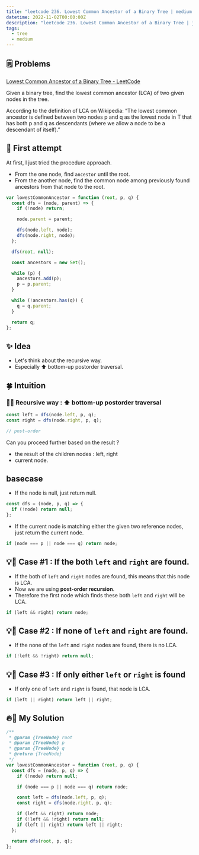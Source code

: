 ```yaml
---
title: "leetcode 236. Lowest Common Ancestor of a Binary Tree | medium | tree"
datetime: 2022-11-02T00:00:00Z
description: "leetcode 236. Lowest Common Ancestor of a Binary Tree | javascript | medium | tree"
tags:
  - tree
  - medium
---
```


## 🗒️ Problems

[Lowest Common Ancestor of a Binary Tree - LeetCode](https://leetcode.com/problems/lowest-common-ancestor-of-a-binary-tree/)

Given a binary tree, find the lowest common ancestor (LCA) of two given nodes in the tree.

According to the definition of LCA on Wikipedia: “The lowest common ancestor is defined between two nodes p and q as the lowest node in T that has both p and q as descendants (where we allow a node to be a descendant of itself).”

## 🤔 First attempt

At first, I just tried the procedure approach.

- From the one node, find `ancestor` until the root.
- From the another node, find the common node among previously found ancestors from that node to the root.

```javascript
var lowestCommonAncestor = function (root, p, q) {
  const dfs = (node, parent) => {
    if (!node) return;

    node.parent = parent;

    dfs(node.left, node);
    dfs(node.right, node);
  };

  dfs(root, null);

  const ancestors = new Set();

  while (p) {
    ancestors.add(p);
    p = p.parent;
  }

  while (!ancestors.has(q)) {
    q = q.parent;
  }

  return q;
};
```

## ✨ Idea

- Let's think about the recursive way.
- Especially ⬆️ bottom-up postorder traversal.

## 🍀 Intuition

### 🌲💡 Recursive way : ⬆️ bottom-up postorder traversal

```javascript
const left = dfs(node.left, p, q);
const right = dfs(node.right, p, q);

// post-order
```

Can you proceed further based on the result ?

- the result of the children nodes : left, right
- current node.

## basecase

- If the node is null, just return null.

```javascript
const dfs = (node, p, q) => {
  if (!node) return null;
};
```

- If the current node is matching either the given two reference nodes, just return the current node.

```javascript
if (node === p || node === q) return node;
```

## 💡🌲 Case #1 : If the both `left` and `right` are found.

- If the both of `left` and `right` nodes are found, this means that this node is LCA.
- Now we are using **post-order recursion**.
- Therefore the first node which finds these both `left` and `right` will be LCA.

```javascript
if (left && right) return node;
```

## 💡🌲 Case #2 : If none of `left` and `right` are found.

- If the none of the `left` and `right` nodes are found, there is no LCA.

```javascript
if (!left && !right) return null;
```

## 💡🌲 Case #3 : If only either `left` or `right` is found

- If only one of `left` and `right` is found, that node is LCA.

```javascript
if (left || right) return left || right;
```

## 🔥🌲 My Solution

```javascript
/**
 * @param {TreeNode} root
 * @param {TreeNode} p
 * @param {TreeNode} q
 * @return {TreeNode}
 */
var lowestCommonAncestor = function (root, p, q) {
  const dfs = (node, p, q) => {
    if (!node) return null;

    if (node === p || node === q) return node;

    const left = dfs(node.left, p, q);
    const right = dfs(node.right, p, q);

    if (left && right) return node;
    if (!left && !right) return null;
    if (left || right) return left || right;
  };

  return dfs(root, p, q);
};
```
